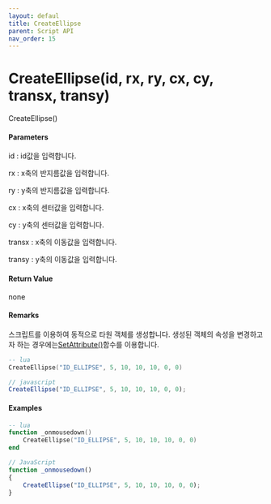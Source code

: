 ```yaml
---
layout: defaul
title: CreateEllipse
parent: Script API
nav_order: 15
---
```

# CreateEllipse\(id, rx, ry, cx, cy, transx, transy\)

CreateEllipse\(\)

#### Parameters

id : id값을 입력합니다.

rx : x축의 반지름값을 입력합니다.

ry : y축의 반지름값을 입력합니다.

cx : x축의 센터값을 입력합니다.

cy : y축의 센터값을 입력합니다.

transx : x축의 이동값을 입력합니다.

transy : y축의 이동값을 입력합니다.

#### Return Value

none

#### Remarks

스크립트를 이용하여 동적으로 타원 객체를 생성합니다. 생성된 객체의 속성을 변경하고자 하는 경우에는[SetAttribute\(\)](/ScriptAPI\SetAttribute.html)함수를 이용합니다.

```lua
-- lua
CreateEllipse("ID_ELLIPSE", 5, 10, 10, 10, 0, 0)
```

```js
// javascript
CreateEllipse("ID_ELLIPSE", 5, 10, 10, 10, 0, 0);
```

#### 

#### Examples

```lua
-- lua
function _onmousedown()
    CreateEllipse("ID_ELLIPSE", 5, 10, 10, 10, 0, 0)
end
```

```js
// JavaScript
function _onmousedown()
{    
    CreateEllipse("ID_ELLIPSE", 5, 10, 10, 10, 0, 0);
}
```



